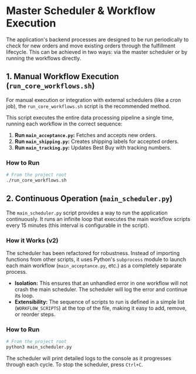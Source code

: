 # Master Scheduler & Workflow Execution

The application's backend processes are designed to be run periodically to check for new orders and move existing orders through the fulfillment lifecycle. This can be achieved in two ways: via the master scheduler or by running the workflows directly.

## 1. Manual Workflow Execution (`run_core_workflows.sh`)

For manual execution or integration with external schedulers (like a cron job), the `run_core_workflows.sh` script is the recommended method.

This script executes the entire data processing pipeline a single time, running each workflow in the correct sequence:
1.  **Run `main_acceptance.py`:** Fetches and accepts new orders.
2.  **Run `main_shipping.py`:** Creates shipping labels for accepted orders.
3.  **Run `main_tracking.py`:** Updates Best Buy with tracking numbers.

### How to Run
```bash
# From the project root
./run_core_workflows.sh
```

## 2. Continuous Operation (`main_scheduler.py`)

The `main_scheduler.py` script provides a way to run the application continuously. It runs an infinite loop that executes the main workflow scripts every 15 minutes (this interval is configurable in the script).

### How it Works (v2)

The scheduler has been refactored for robustness. Instead of importing functions from other scripts, it uses Python's `subprocess` module to launch each main workflow (`main_acceptance.py`, etc.) as a completely separate process.

-   **Isolation:** This ensures that an unhandled error in one workflow will not crash the main scheduler. The scheduler will log the error and continue its loop.
-   **Extensibility:** The sequence of scripts to run is defined in a simple list (`WORKFLOW_SCRIPTS`) at the top of the file, making it easy to add, remove, or reorder steps.

### How to Run
```bash
# From the project root
python3 main_scheduler.py
```
The scheduler will print detailed logs to the console as it progresses through each cycle. To stop the scheduler, press `Ctrl+C`.
